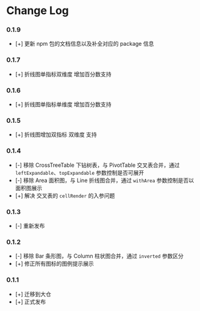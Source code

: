 # Change Log

### 0.1.9

- [+] 更新 npm 包的文档信息以及补全对应的 package 信息

### 0.1.7

- [+] 折线图单指标双维度 增加百分数支持

### 0.1.6

- [+] 折线图单指标单维度 增加百分数支持

### 0.1.5

- [+] 折线图增加双指标 双维度 支持

### 0.1.4

- [-] 移除 CrossTreeTable 下钻树表，与 PivotTable 交叉表合并，通过 `leftExpandable`、`topExpandable` 参数控制是否可展开
- [-] 移除 Area 面积图，与 Line 折线图合并，通过 `withArea` 参数控制是否以面积图展示
- [+] 解决 交叉表的 `cellRender` 的入参问题

### 0.1.3

- [-] 重新发布

### 0.1.2

- [-] 移除 Bar 条形图，与 Column 柱状图合并，通过 `inverted` 参数区分
- [+] 修正所有图标的图例提示展示

### 0.1.1

- [+] 迁移到大仓
- [+] 正式发布
